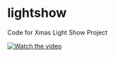 # lightshow
Code for Xmas Light Show Project

[![Watch the video](https://img.youtube.com/vi/jKrug5QVVV4/default.jpg)](https://youtu.be/jKrug5QVVV4)

